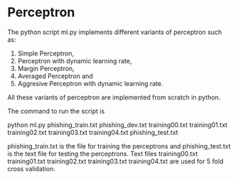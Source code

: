 # Perceptron

The python script ml.py implements different variants of perceptron such as:
1. Simple Perceptron,
2. Perceptron with dynamic learning rate,
3. Margin Perceptron, 
4. Averaged Perceptron and
5. Aggresive Perceptron with dynamic learning rate.

All these variants of perceptron are implemented from scratch in python.


The command to run the script is

python ml.py phishing_train.txt phishing_dev.txt training00.txt training01.txt training02.txt training03.txt training04.txt phishing_test.txt

phishing_train.txt is the file for training the perceptrons and phishing_test.txt is the text file for testing the perceptrons.
Text files training00.txt training01.txt training02.txt training03.txt training04.txt are used for 5 fold cross validation.
